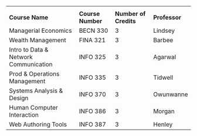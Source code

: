 <table>
<th>
  <tr>
  <td><strong>Course Name</strong></td>
  <td><strong>Course Number</strong></td>
  <td><strong>Number of Credits</strong></td>
  <td><strong>Professor</strong></td>
  </tr>
</th>
  <tr>
    <td>Managerial Economics</td>
    <td>BECN 330</td>
    <td>3</td>
    <td>Lindsey</td>
  </tr>
  <tr>
    <td>Wealth Management</td>
    <td>FINA 321</td>
    <td>3</td>
    <td>Barbee</td>
  </tr>
  <tr>
    <td>Intro to Data &amp; Network Communication</td>
    <td>INFO 325</td>
    <td>3</td>
    <td>Agarwal</td>
  </tr>
  <tr>
    <td>Prod &amp; Operations Management</td>
    <td>INFO 335</td>
    <td>3</td>
    <td>Tidwell</td>
  </tr>
  <tr>
    <td>Systems Analysis &amp; Design</td>
    <td>INFO 370</td>
    <td>3</td>
    <td>Owunwanne</td>
  </tr>
  <tr>
    <td>Human Computer Interaction</td>
    <td>INFO 386</td>
    <td>3</td>
    <td>Morgan</td>
  </tr>
  <tr>
    <td>Web Authoring Tools</td>
    <td>INFO 387</td>
    <td>3</td>
    <td>Henley</td>
  </tr>
</table>

